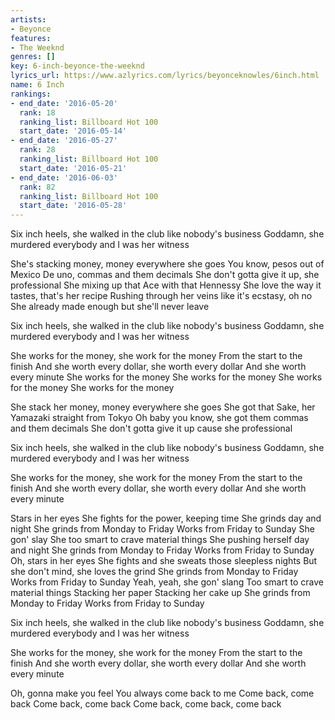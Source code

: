 ```yaml
---
artists:
- Beyonce
features:
- The Weeknd
genres: []
key: 6-inch-beyonce-the-weeknd
lyrics_url: https://www.azlyrics.com/lyrics/beyonceknowles/6inch.html
name: 6 Inch
rankings:
- end_date: '2016-05-20'
  rank: 18
  ranking_list: Billboard Hot 100
  start_date: '2016-05-14'
- end_date: '2016-05-27'
  rank: 28
  ranking_list: Billboard Hot 100
  start_date: '2016-05-21'
- end_date: '2016-06-03'
  rank: 82
  ranking_list: Billboard Hot 100
  start_date: '2016-05-28'
---
```



Six inch heels, she walked in the club like nobody's business
Goddamn, she murdered everybody and I was her witness


She's stacking money, money everywhere she goes
You know, pesos out of Mexico
De uno, commas and them decimals
She don't gotta give it up, she professional
She mixing up that Ace with that Hennessy
She love the way it tastes, that's her recipe
Rushing through her veins like it's ecstasy, oh no
She already made enough but she'll never leave


Six inch heels, she walked in the club like nobody's business
Goddamn, she murdered everybody and I was her witness

She works for the money, she work for the money
From the start to the finish
And she worth every dollar, she worth every dollar
And she worth every minute
She works for the money
She works for the money
She works for the money
She works for the money

She stack her money, money everywhere she goes
She got that Sake, her Yamazaki straight from Tokyo
Oh baby you know, she got them commas and them decimals
She don't gotta give it up cause she professional

Six inch heels, she walked in the club like nobody's business
Goddamn, she murdered everybody and I was her witness

She works for the money, she work for the money
From the start to the finish
And she worth every dollar, she worth every dollar
And she worth every minute

Stars in her eyes
She fights for the power, keeping time
She grinds day and night
She grinds from Monday to Friday
Works from Friday to Sunday
She gon' slay
She too smart to crave material things
She pushing herself day and night
She grinds from Monday to Friday
Works from Friday to Sunday
Oh, stars in her eyes
She fights and she sweats those sleepless nights
But she don't mind, she loves the grind
She grinds from Monday to Friday
Works from Friday to Sunday
Yeah, yeah, she gon' slang
Too smart to crave material things
Stacking her paper
Stacking her cake up
She grinds from Monday to Friday
Works from Friday to Sunday

Six inch heels, she walked in the club like nobody's business
Goddamn, she murdered everybody and I was her witness

She works for the money, she work for the money
From the start to the finish
And she worth every dollar, she worth every dollar
And she worth every minute

Oh, gonna make you feel
You always come back to me
Come back, come back
Come back, come back
Come back, come back, come back



